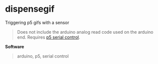 # dispensegif
Triggering p5 gifs with a sensor

>Does not include the arduino analog read code used on the arduino end. Requires [p5 serial control](https://github.com/vanevery/p5.serialcontrol/releases). 

**Software**
>arduino, p5, serial control

